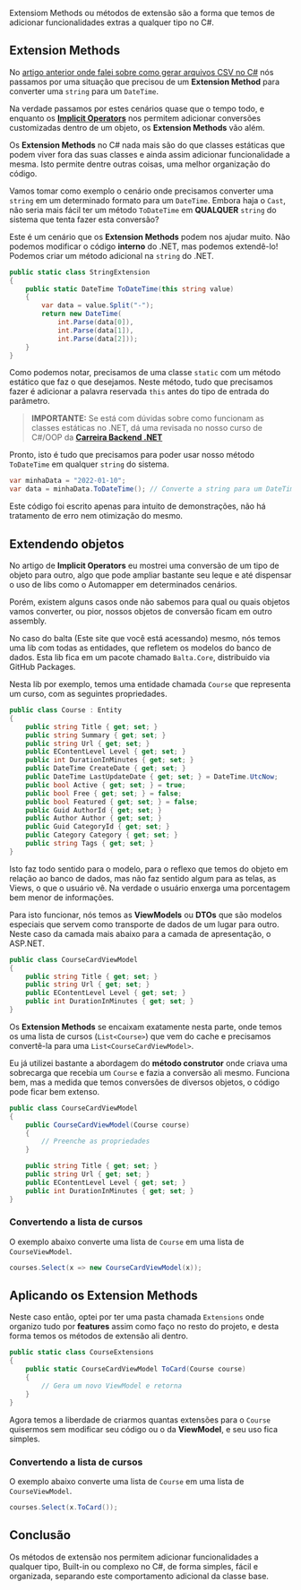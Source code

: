 Extensiom Methods ou métodos de extensão são a forma que temos de adicionar funcionalidades extras a qualquer tipo no C#.

## Extension Methods
No [artigo anterior onde falei sobre como gerar arquivos CSV no C#](https://balta.io/blog/csharp-gerar-csv) nós passamos por uma situação que precisou de um **Extension Method** para converter uma `string` para um `DateTime`.

Na verdade passamos por estes cenários quase que o tempo todo, e enquanto os [**Implicit Operators**](https://balta.io/blog/csharp-implicit-operators) nos permitem adicionar conversões customizadas dentro de um objeto, os **Extension Methods** vão além.

Os **Extension Methods** no C# nada mais são do que classes estáticas que podem viver fora das suas classes e ainda assim adicionar funcionalidade a mesma. Isto permite dentre outras coisas, uma melhor organização do código.

Vamos tomar como exemplo o cenário onde precisamos converter uma `string` em um determinado formato para um `DateTime`. Embora haja o `Cast`, não seria mais fácil ter um método `ToDateTime` em **QUALQUER** `string` do sistema que tenta fazer esta conversão?

Este é um cenário que os **Extension Methods** podem nos ajudar muito. Não podemos modificar o código **interno** do .NET, mas podemos extendê-lo! Podemos criar um método adicional na `string` do .NET.

```csharp
public static class StringExtension
{
    public static DateTime ToDateTime(this string value)
    {
        var data = value.Split("-");
        return new DateTime(
            int.Parse(data[0]), 
            int.Parse(data[1]), 
            int.Parse(data[2]));
    }
}
```

Como podemos notar, precisamos de uma classe `static` com um método estático que faz o que desejamos. Neste método, tudo que precisamos fazer é adicionar a palavra reservada `this` antes do tipo de entrada do parâmetro.

> **IMPORTANTE:** Se está com dúvidas sobre como funcionam as classes estáticas no .NET, dá uma revisada no nosso curso de C#/OOP da [**Carreira Backend .NET**](https://balta.io/carreiras/desenvolvedor-backend-dotnet)

Pronto, isto é tudo que precisamos para poder usar nosso método `ToDateTime` em qualquer `string` do sistema.

```csharp
var minhaData = "2022-01-10";
var data = minhaData.ToDateTime(); // Converte a string para um DateTime
```

Este código foi escrito apenas para intuito de demonstrações, não há tratamento de erro nem otimização do mesmo.

## Extendendo objetos
No artigo de **Implicit Operators** eu mostrei uma conversão de um tipo de objeto para outro, algo que pode ampliar bastante seu leque e até dispensar o uso de libs como o Automapper em determinados cenários.

Porém, existem alguns casos onde não sabemos para qual ou quais objetos vamos converter, ou pior, nossos objetos de conversão ficam em outro assembly.

No caso do balta (Este site que você está acessando) mesmo, nós temos uma lib com todas as entidades, que refletem os modelos do banco de dados. Esta lib fica em um pacote chamado `Balta.Core`, distribuido via GitHub Packages.

Nesta lib por exemplo, temos uma entidade chamada `Course` que representa um curso, com as seguintes propriedades.

```csharp
public class Course : Entity
{
    public string Title { get; set; }
    public string Summary { get; set; }
    public string Url { get; set; }
    public EContentLevel Level { get; set; }
    public int DurationInMinutes { get; set; }
    public DateTime CreateDate { get; set; }
    public DateTime LastUpdateDate { get; set; } = DateTime.UtcNow;
    public bool Active { get; set; } = true;
    public bool Free { get; set; } = false;
    public bool Featured { get; set; } = false;
    public Guid AuthorId { get; set; }
    public Author Author { get; set; }
    public Guid CategoryId { get; set; }
    public Category Category { get; set; }
    public string Tags { get; set; }
}
```

Isto faz todo sentido para o modelo, para o reflexo que temos do objeto em relação ao banco de dados, mas não faz sentido algum para as telas, as Views, o que o usuário vê. Na verdade o usuário enxerga uma porcentagem bem menor de informações.

Para isto funcionar, nós temos as **ViewModels** ou **DTOs** que são modelos especiais que servem como transporte de dados de um lugar para outro. Neste caso da camada mais abaixo para a camada de apresentação, o ASP.NET.

```csharp
public class CourseCardViewModel
{
    public string Title { get; set; }
    public string Url { get; set; }
    public EContentLevel Level { get; set; }
    public int DurationInMinutes { get; set; }
}
```

Os **Extension Methods** se encaixam exatamente nesta parte, onde temos os uma lista de cursos (`List<Course>`) que vem do cache e precisamos convertê-la para uma `List<CourseCardViewModel>`.

Eu já utilizei bastante a abordagem do **método construtor** onde criava uma sobrecarga que recebia um `Course` e fazia a conversão ali mesmo. Funciona bem, mas a medida que temos conversões de diversos objetos, o código pode ficar bem extenso.

```csharp
public class CourseCardViewModel
{
    public CourseCardViewModel(Course course)
    {
        // Preenche as propriedades
    }

    public string Title { get; set; }
    public string Url { get; set; }
    public EContentLevel Level { get; set; }
    public int DurationInMinutes { get; set; }
}
```

### Convertendo a lista de cursos
O exemplo abaixo converte uma lista de `Course` em uma lista de `CourseViewModel`.
```csharp
courses.Select(x => new CourseCardViewModel(x));
```

## Aplicando os Extension Methods
Neste caso então, optei por ter uma pasta chamada `Extensions` onde organizo tudo por **features** assim como faço no resto do projeto, e desta forma temos os métodos de extensão ali dentro.

```csharp
public static class CourseExtensions
{
    public static CourseCardViewModel ToCard(Course course)
    {
        // Gera um novo ViewModel e retorna
    }
}
```

Agora temos a liberdade de criarmos quantas extensões para o `Course` quisermos sem modificar seu código ou o da **ViewModel**, e seu uso fica simples.

### Convertendo a lista de cursos
O exemplo abaixo converte uma lista de `Course` em uma lista de `CourseViewModel`.
```csharp
courses.Select(x.ToCard());
```

## Conclusão
Os métodos de extensão nos permitem adicionar funcionalidades a qualquer tipo, Built-in ou complexo no C#, de forma simples, fácil e organizada, separando este comportamento adicional da classe base.
